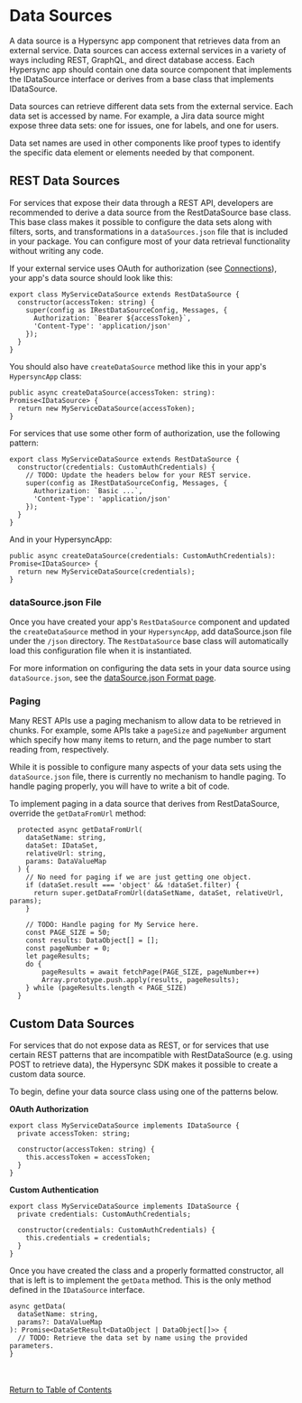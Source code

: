 # Data Sources

A data source is a Hypersync app component that retrieves data from an external service. Data sources can access external services in a variety of ways including REST, GraphQL, and direct database access. Each Hypersync app should contain one data source component that implements the IDataSource interface or derives from a base class that implements IDataSource.

Data sources can retrieve different data sets from the external service. Each data set is accessed by name. For example, a Jira data source might expose three data sets: one for issues, one for labels, and one for users.

Data set names are used in other components like proof types to identify the specific data element or elements needed by that component.

## REST Data Sources

For services that expose their data through a REST API, developers are recommended to derive a data source from the RestDataSource base class. This base class makes it possible to configure the data sets along with filters, sorts, and transformations in a `dataSources.json` file that is included in your package. You can configure most of your data retrieval functionality without writing any code.

If your external service uses OAuth for authorization (see [Connections](./004-connections.md)), your app's data source should look like this:

```
export class MyServiceDataSource extends RestDataSource {
  constructor(accessToken: string) {
    super(config as IRestDataSourceConfig, Messages, {
      Authorization: `Bearer ${accessToken}`,
      'Content-Type': 'application/json'
    });
  }
}

```

You should also have `createDataSource` method like this in your app's `HypersyncApp` class:

```
public async createDataSource(accessToken: string): Promise<IDataSource> {
  return new MyServiceDataSource(accessToken);
}
```

For services that use some other form of authorization, use the following pattern:

```
export class MyServiceDataSource extends RestDataSource {
  constructor(credentials: CustomAuthCredentials) {
    // TODO: Update the headers below for your REST service.
    super(config as IRestDataSourceConfig, Messages, {
      Authorization: `Basic ...`,
      'Content-Type': 'application/json'
    });
  }
}
```

And in your HypersyncApp:

```
public async createDataSource(credentials: CustomAuthCredentials): Promise<IDataSource> {
  return new MyServiceDataSource(credentials);
}
```

### dataSource.json File

Once you have created your app's `RestDataSource` component and updated the `createDataSource` method in your `HypersyncApp`, add dataSource.json file under the `/json` directory. The `RestDataSource` base class will automatically load this configuration file when it is instantiated.

For more information on configuring the data sets in your data source using `dataSource.json`, see the [dataSource.json Format page](./052-data-source-json.md).

### Paging

Many REST APIs use a paging mechanism to allow data to be retrieved in chunks. For example, some APIs take a `pageSize` and `pageNumber` argument which specify how many items to return, and the page number to start reading from, respectively.

While it is possible to configure many aspects of your data sets using the `dataSource.json` file, there is currently no mechanism to handle paging. To handle paging properly, you will have to write a bit of code.

To implement paging in a data source that derives from RestDataSource, override the `getDataFromUrl` method:

```
  protected async getDataFromUrl(
    dataSetName: string,
    dataSet: IDataSet,
    relativeUrl: string,
    params: DataValueMap
  ) {
    // No need for paging if we are just getting one object.
    if (dataSet.result === 'object' && !dataSet.filter) {
      return super.getDataFromUrl(dataSetName, dataSet, relativeUrl, params);
    }

    // TODO: Handle paging for My Service here.
    const PAGE_SIZE = 50;
    const results: DataObject[] = [];
    const pageNumber = 0;
    let pageResults;
    do {
        pageResults = await fetchPage(PAGE_SIZE, pageNumber++)
        Array.prototype.push.apply(results, pageResults);
    } while (pageResults.length < PAGE_SIZE)
  }
```

## Custom Data Sources

For services that do not expose data as REST, or for services that use certain REST patterns that are incompatible with RestDataSource (e.g. using POST to retrieve data), the Hypersync SDK makes it possible to create a custom data source.

To begin, define your data source class using one of the patterns below.

**OAuth Authorization**

```
export class MyServiceDataSource implements IDataSource {
  private accessToken: string;

  constructor(accessToken: string) {
    this.accessToken = accessToken;
  }
}
```

**Custom Authentication**

```
export class MyServiceDataSource implements IDataSource {
  private credentials: CustomAuthCredentials;

  constructor(credentials: CustomAuthCredentials) {
    this.credentials = credentials;
  }
}
```

Once you have created the class and a properly formatted constructor, all that is left is to implement the `getData` method. This is the only method defined in the `IDataSource` interface.

```
async getData(
  dataSetName: string,
  params?: DataValueMap
): Promise<DataSetResult<DataObject | DataObject[]>> {
  // TODO: Retrieve the data set by name using the provided parameters.
}
```

<br></br>
[Return to Table of Contents](./000-toc.md)
